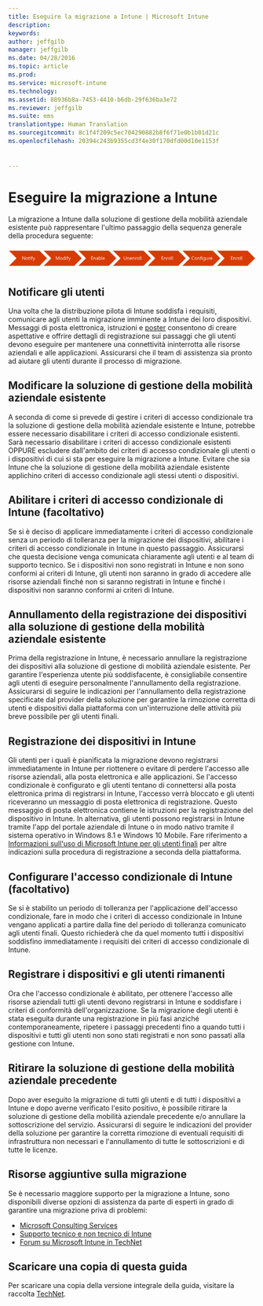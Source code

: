 ```yaml
---
title: Eseguire la migrazione a Intune | Microsoft Intune
description: 
keywords: 
author: jeffgilb
manager: jeffgilb
ms.date: 04/28/2016
ms.topic: article
ms.prod: 
ms.service: microsoft-intune
ms.technology: 
ms.assetid: 88936b8a-7453-4410-b6db-29f636ba3e72
ms.reviewer: jeffgilb
ms.suite: ems
translationtype: Human Translation
ms.sourcegitcommit: 8c1f4f209c5ec704290882b8f6f71e0b1b01d21c
ms.openlocfilehash: 20394c243b9355cd3f4e30f170dfd00d10e1153f


---
```


# Eseguire la migrazione a Intune


La migrazione a Intune dalla soluzione di gestione della mobilità aziendale esistente può rappresentare l'ultimo passaggio della sequenza generale della procedura seguente:

![Passaggi della migrazione per Intune](./media/migrate-intune-steps.png)

## Notificare gli utenti

Una volta che la distribuzione pilota di Intune soddisfa i requisiti, comunicare agli utenti la migrazione imminente a Intune dei loro dispositivi. Messaggi di posta elettronica, istruzioni e [poster](https://gallery.technet.microsoft.com/Intune-End-User-Enrollment-3a0c9b0c?WT.mc_id=Blog_Intune_General_PCIT) consentono di creare aspettative e offrire dettagli di registrazione sui passaggi che gli utenti devono eseguire per mantenere una connettività ininterrotta alle risorse aziendali e alle applicazioni. Assicurarsi che il team di assistenza sia pronto ad aiutare gli utenti durante il processo di migrazione.

## Modificare la soluzione di gestione della mobilità aziendale esistente

A seconda di come si prevede di gestire i criteri di accesso condizionale tra la soluzione di gestione della mobilità aziendale esistente e Intune, potrebbe essere necessario disabilitare i criteri di accesso condizionale esistenti. Sarà necessario disabilitare i criteri di accesso condizionale esistenti OPPURE escludere dall'ambito dei criteri di accesso condizionale gli utenti o i dispositivi di cui si sta per eseguire la migrazione a Intune.  Evitare che sia Intune che la soluzione di gestione della mobilità aziendale esistente applichino criteri di accesso condizionale agli stessi utenti o dispositivi.

## Abilitare i criteri di accesso condizionale di Intune (facoltativo)

Se si è deciso di applicare immediatamente i criteri di accesso condizionale senza un periodo di tolleranza per la migrazione dei dispositivi, abilitare i criteri di accesso condizionale in Intune in questo passaggio.  Assicurarsi che questa decisione venga comunicata chiaramente agli utenti e al team di supporto tecnico.  Se i dispositivi non sono registrati in Intune e non sono conformi ai criteri di Intune, gli utenti non saranno in grado di accedere alle risorse aziendali finché non si saranno registrati in Intune e finché i dispositivi non saranno conformi ai criteri di Intune.

## Annullamento della registrazione dei dispositivi alla soluzione di gestione della mobilità aziendale esistente

Prima della registrazione in Intune, è necessario annullare la registrazione dei dispositivi alla soluzione di gestione di mobilità aziendale esistente. Per garantire l'esperienza utente più soddisfacente, è consigliabile consentire agli utenti di eseguire personalmente l'annullamento della registrazione.  Assicurarsi di seguire le indicazioni per l'annullamento della registrazione specificate dal provider della soluzione per garantire la rimozione corretta di utenti e dispositivi dalla piattaforma con un'interruzione delle attività più breve possibile per gli utenti finali.

## Registrazione dei dispositivi in Intune

Gli utenti per i quali è pianificata la migrazione devono registrarsi immediatamente in Intune per riottenere o evitare di perdere l'accesso alle risorse aziendali, alla posta elettronica e alle applicazioni. Se l'accesso condizionale è configurato e gli utenti tentano di connettersi alla posta elettronica prima di registrarsi in Intune, l'accesso verrà bloccato e gli utenti riceveranno un messaggio di posta elettronica di registrazione. Questo messaggio di posta elettronica contiene le istruzioni per la registrazione del dispositivo in Intune.  In alternativa, gli utenti possono registrarsi in Intune tramite l'app del portale aziendale di Intune o in modo nativo tramite il sistema operativo in Windows 8.1 e Windows 10 Mobile. Fare riferimento a [Informazioni sull'uso di Microsoft Intune per gli utenti finali](what-to-tell-your-end-users-about-using-microsoft-intune.md) per altre indicazioni sulla procedura di registrazione a seconda della piattaforma.

## Configurare l'accesso condizionale di Intune (facoltativo)

Se si è stabilito un periodo di tolleranza per l'applicazione dell'accesso condizionale, fare in modo che i criteri di accesso condizionale in Intune vengano applicati a partire dalla fine del periodo di tolleranza comunicato agli utenti finali. Questo richiederà che da quel momento tutti i dispositivi soddisfino immediatamente i requisiti dei criteri di accesso condizionale di Intune.

## Registrare i dispositivi e gli utenti rimanenti

Ora che l'accesso condizionale è abilitato, per ottenere l'accesso alle risorse aziendali tutti gli utenti devono registrarsi in Intune e soddisfare i criteri di conformità dell'organizzazione. Se la migrazione degli utenti è stata eseguita durante una registrazione in più fasi anziché contemporaneamente, ripetere i passaggi precedenti fino a quando tutti i dispositivi e tutti gli utenti non sono stati registrati e non sono passati alla gestione con Intune.

## Ritirare la soluzione di gestione della mobilità aziendale precedente

Dopo aver eseguito la migrazione di tutti gli utenti e di tutti i dispositivi a Intune e dopo averne verificato l'esito positivo, è possibile ritirare la soluzione di gestione della mobilità aziendale precedente e/o annullare la sottoscrizione del servizio. Assicurarsi di seguire le indicazioni del provider della soluzione per garantire la corretta rimozione di eventuali requisiti di infrastruttura non necessari e l'annullamento di tutte le sottoscrizioni e di tutte le licenze.

## Risorse aggiuntive sulla migrazione

Se è necessario maggiore supporto per la migrazione a Intune, sono disponibili diverse opzioni di assistenza da parte di esperti in grado di garantire una migrazione priva di problemi:

<!--- - [Microsoft Intune Onboarding](/em/solutions/fasttrack-center-benefit-for-enterprise-mobility-suite-ems)--->
- [Microsoft Consulting Services](https://www.microsoft.com/en-us/microsoftservices/default.aspx)
- [Supporto tecnico e non tecnico di Intune](/intune/troubleshoot/how-to-get-support-for-microsoft-intune)
- [Forum su Microsoft Intune in TechNet](https://social.technet.microsoft.com/Forums/en-US/home?forum=microsoftintuneprod)

## Scaricare una copia di questa guida

Per scaricare una copia della versione integrale della guida, visitare la raccolta [TechNet](https://gallery.technet.microsoft.com/Migrating-to-Intune-ea439387).



<!--HONumber=Jul16_HO3-->



